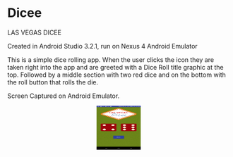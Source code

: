 # Dicee
LAS VEGAS DICEE

Created in Android Studio 3.2.1, run on Nexus 4 Android Emulator

This is a simple dice rolling app. When the user clicks the icon they are taken right into the app and are greeted with a Dice Roll title graphic at the top. Followed by a middle section with two red dice and on the bottom with the roll button that rolls the die.

Screen Captured on Android Emulator.

<div align="center">
  
<img src="https://github.com/kelvinator07/Dicee/blob/master/Screenshot_20181023-234014.png" style="width:100px ;height:100px" />

</div>
